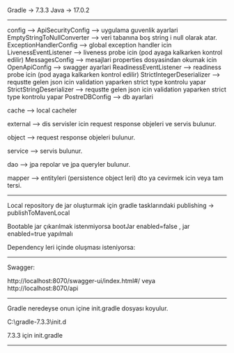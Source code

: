 Gradle -> 7.3.3
Java -> 17.0.2

--------------------------------------------------------------------------------------------
config -->
ApiSecurityConfig --> uygulama guvenlik ayarlari
EmptyStringToNullConverter --> veri tabanına boş string i null olarak atar. 
ExceptionHandlerConfig --> global exception handler icin
LivenessEventListener --> liveness probe icin (pod ayaga kalkarken kontrol edilir)
MessagesConfig --> mesajlari properties dosyasindan okumak icin
OpenApiConfig --> swagger ayarlari
ReadinessEventListener --> readiness probe icin (pod ayaga kalkarken kontrol edilir)
StrictIntegerDeserializer --> requstte gelen json icin validation yaparken strict type kontrolu yapar
StrictStringDeserializer --> requstte gelen json icin validation yaparken strict type kontrolu yapar
PostreDBConfig --> db ayarlari

cache -->
local cacheler

external -->
dis servisler icin request response objeleri ve servis bulunur.

object -->
request response objeleri bulunur.

service -->
servis bulunur.

dao -->
jpa repolar ve jpa queryler bulunur.

mapper -->
entityleri (persistence object leri) dto ya cevirmek icin veya tam tersi.

----------------------------------------------------------------------------------------------

Local repository de jar oluşturmak için gradle tasklarındaki publishing -> publishToMavenLocal

Bootable jar çıkarılmak istenmiyorsa bootJar enabled=false , jar enabled=true yapılmalı

Dependency leri içinde oluşması isteniyorsa:

----------------------------------------------------------------------------------------------

Swagger:

http://localhost:8070/swagger-ui/index.html#/
veya
http://localhost:8070/api

----------------------------------------------------------------------------------------------

Gradle neredeyse onun içine init.gradle dosyası koyulur.

C:\gradle-7.3.3\init.d


7.3.3 için init.gradle

----------------------------------------------------------------------------------------------

